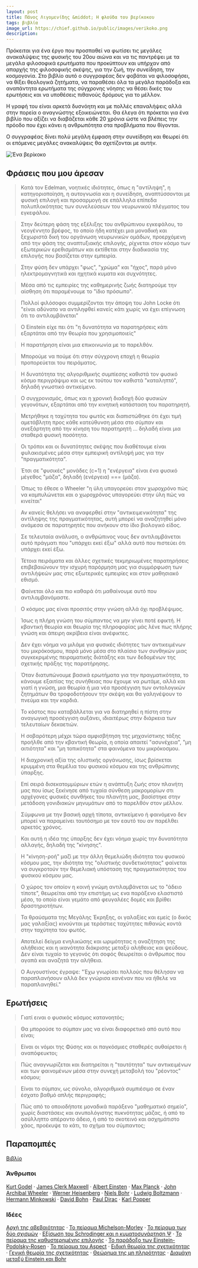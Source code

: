 ```yaml
---
layout: post
title: Πάνος Λιγομενίδης &middot; Η φλούδα του βερίκοκου
tags: βιβλία
image_url: https://chief.github.io/public/images/verikoko.png
description:
---
```


Πρόκειται για ένα έργο που προσπαθεί να φωτίσει τις μεγάλες
ανακαλύψεις της φυσικής του 20ου αιώνα και να τις παντρέψει με τα
μεγάλα φιλοσοφικά ερωτήματα που προκύπτουν και υπήρχαν από απαρχής της
φιλοσοφικής σκέψης, για την ζωή, την συνείδηση, την κοσμογονία. Στο
βιβλίο αυτό ο συγγραφέας δεν φοβάται να φιλοσοφήσει, να θίξει θεολογικά
ζητήματα, να παραθέσει όλα τα μεγάλα παράδοξα και αναπάντητα ερωτήματα
της σύγχρονης νόησης να θέσει δικές του ερωτήσεις και να υποθέσεις πιθανούς
δρόμους για το μέλλον.

<!--more-->

Η γραφή του είναι αρκετά δυσνόητη και με πολλές επαναλήψεις αλλά στην
πορεία ο αναγνώστης εξοικειώνεται. Θα έλεγα ότι
πρόκεται για ένα βιβλίο που αξίζει να διαβάζεται κάθε 20 χρόνια ώστε
να βλέπεις την πρόοδο που έχει κάνει η ανθρωπότητα στα προβλήματα που
θίγονται.

Ο συγγραφέας δίνει πολύ μεγάλη έμφαση στην συνείδηση και θεωρεί ότι οι
επόμενες μεγάλες ανακαλύψεις θα σχετίζονται με αυτήν.

![Ένα βερίκοκο](https://chief.github.io/public/images/verikoko.png)


## Φράσεις που μου άρεσαν

> Κατά τον Edelman, νοητικές ιδιότητες, όπως η "αντίληψη", η
> κατηγοριοποίηση, η αυτογνωσία και η συνείδηση, αναπτύσσονται με
> φυσική επιλογή και προσαρμογή σε επάλληλα επίπεδα πολυπλοκότητας των
> συνελεύσεων του νευρωνικού πλέγματος του εγκεφάλου.

> Στην δεύτερη φάση της εξέλιξης του ανθρώπινου εγκεφάλου, το
> νεογέννητο βρέφος, το οποίο ήδη κατέχει μια μοναδική και ξεχωριστά
> δική του οργάνωση νευρωνικών ομάδων, προερχόμενη από την φάση της
> αναπτυξιακής επιλογής, ρίχνεται στον κόσμο των εξωτερικών
> ερεθισμάτων και εκτίθεται στην διαδικασία της επιλογής που βασίζεται
> στην εμπειρία.

> Στην φύση δεν υπάρχει "φως", "χρώμα" και "ήχος", παρά μόνο
> ηλεκτρομαγνητικά και ηχητικά κυματα και συχνότητες.

> Μέσα από τις εμπειρίες της καθημερινής ζωής διατηρούμε την αίσθηση
> ότι παραμένουμε το "ίδιο πρόσωπο".

> Πολλοί φιλόσοφοι συμμερίζονται την άποψη του John Locke ότι "είναι
> αδύνατο να αντιληφθεί κανείς κάτι χωρίς να έχει επίγνωση ότι το
> αντιλαμβάνεται"

> O Einstein είχε πει ότι "η δυνατότητα να παρατηρήσεις κάτι εξαρτάται
> από την θεωρία που χρησιμοποιείς"

> Η παρατήρηση είναι μια επικοινωνία με το παρελθόν.

> Μπορούμε να πούμε ότι στην σύγχρονη εποχή η θεωρία προπορεύεται του
> πειράματος.

> Η δυνατότητα της αλγοριθμικής συμπίεσης καθιστά τον φυσικό κόσμο
> περιγράψιμο και ως εκ τούτου τον καθιστά "καταληπτό", δηλαδή
> γνωστικό αντικείμενο.

> Ο συγχρονισμός, όπως και η χρονική διαδοχή δύο φυσικών γεγονότων,
> εξαρτάται από την κινητική κατάσταση του παρατηρητή.

> Μετρήθηκε η ταχύτητα του φωτός και διαπιστώθηκε ότι έχει τιμή
> αμετάβλητη προς κάθε κατεύθυνση μέσα στο σύμπαν και ανεξάρτητη από
> την κίνηση του παρατηρητή ... δηλαδή είναι μια σταθερά φυσική ποσότητα.

> Οι τρόποι και οι δυνατότητες σκέψης που διαθέτουμε είναι
> φυλακισμένες μέσα στην εμπειρική αντίληψή μας για την "πραγματικότητα".

> Έτσι σε "φυσικές" μονάδες (c=1) η "ενέργεια" είναι ένα φυσικό
> μέγεθος "μάζα", δηλαδή (ενέργεια) === (μάζα).

> Όπως το έθεσε ο Wheeler "η ύλη υπαγορεύει στον χωροχρόνο πώς να
> καμπυλώνεται και ο χωροχρόνος υπαγορεύει στην ύλη πώς να κινείται"

> Αν κανείς θελήσει να αναφερθεί στην "αντικειμενικότητα" της
> αντίληψης της πραγματικότητας, αυτή μπορεί να αναζητηθεί μόνο
> ανάμεσα σε παρατηρητές που ανήκουν στο ίδιο βιολογικό είδος.

> Σε τελευταία ανάλυση, ο ανθρώπινος νους δεν αντιλαμβάνεται αυτό
> πράγματι που "υπάρχει εκεί έξω" αλλά αυτό που πιστεύει ότι υπάρχει
> εκεί έξω.

> Τέτοια πειράματα και άλλες σχετικές τεκμηριωμένες παρατηρήσεις
> επιβεβαιώνουν την ισχυρή παρόρμηση μας για συμμόρφωση των αντιλήψεών
> μας στις εξωτερικές εμπειρίες και στον μαθησιακό εθισμό.

> Φαίνεται όλο και πιο καθαρά ότι μαθαίνουμε αυτό που
> αντιλαμβανόμαστε.

> Ο κόσμος μας είναι προσιτός στην γνώση αλλά όχι προβλέψιμος.

> Ίσως η πλήρη γνώση του σύμπαντος να μην γίνει ποτέ εφικτή. Η
> κβαντική θεωρία και θεωρία της πληροφορίας μάς λένε πως πλήρης γνώση
> και άπειρη ακρίβεια είναι ανέφικτες.

> Δεν έχει νόημα να μιλάμε για φυσικές ιδιότητες των αντικειμένων του
> μικρόκοσμου, παρά μόνο μέσα στο πλαίσιο των συνθηκών μιας
> συγκεκριμένης πειραματικής διάτάξης και των δεδομένων της σχετικής
> πράξης της παρατήρησης.

> Όταν διατυπώνουμε βασικά ερωτήματα για την πραγματικότητα, το
> κάνουμε εξαιτίας της συνήθειας που έχουμε να ρωτάμε, αλλά και γιατί
> η γνώση, μια θεωρία ή μια νέα προσέγγιση των οντολογικών ζητημάτων
> θα τροφοδοτήσουν την σκέψη και θα γαληνέψουν το πνεύμα και την καρδιά.

> Το κόστος που καταβάλλεται για να διατηρηθεί η πίστη στην αναγωγική
> προσέγγιση αυξάνει, ιδιαιτέρως στην διάρκεια των τελευταίων
> δεκαετιών.

> Η σοβαρότερη μέχρι τώρα αμφισβήτηση της μηχανίστικης τάξης προήλθε
> από την κβαντική θεωρία, η οποία απαιτεί "ασυνέχεια", "μη αιτιότητα"
> και "μη τοπικότητα" στα φαινόμενα του μικρόκοσμου.

> Η διαχρονική αξία της ολιστικής οργάνωσης, ίσως βρίσκεται κρυμμένη
> στα θεμέλια του φυσικού κόσμου και της ανθρώπινης ύπαρξης.

> Επί σειρά δισεκατομμύριων ετών η ανάπτυξη ζωής στον πλανήτη μας που
> ίσως ξεκίνησε από τυχαία σύνθεση μακρομορίων στι αρχέγονες φυσικές
> συνθήκες του πλανήτη μας, βασίστηκε στην μετάδοση γονιδιακών
> μηνυμάτων από το παρελθόν στον μέλλον.

> Σύμφωνα με την βασική αρχή τίποτα, αντικείμενο ή φαινόμενο δεν
> μπορεί να παραμείνει ταυτόσημο με τον εαυτό του αν παρέλθει αρκετός
> χρόνος.

> Και αυτή η ιδέα της ύπαρξης δεν έχει νόημα χωρίς την δυνατότητα
> αλλαγής, δηλαδή της "κίνησης".

> Η "κίνηση-ροή" μαζί με την άλλη θεμελιώδη ιδιότητα του φυσικού
> κόσμου μας, την ιδιότητα της "ολιστικής συνδετικότητας" φαίνεται να
> συγκροτούν την θεμελιακή υπόσταση της πραγματικότητας του φυσικού
> κόσμου μας.

> Ο χώρος τον οποίον η κοινή γνώμη αντιλαμβάνεται ως το "άδειο
> τίποτε", θεωρείται από την επιστήμη ως ενα παράξενο ελαστιστό μέσο,
> το οποίο είναι γεμάτο από φευγαλέες δομές και βρίθει δραστηριοτήτων.

> Τα θραύσματα της Μεγάλης Έκρηξης, οι γαλαξίες και εμείς (ο δικός μας
> γαλαξίας) κινούνται με τεράστιες ταχύτητες πιθανώς κοντά στην
> ταχύτητα του φωτός.

> Αποτελεί δείγμα ενηλικώσης και ωριμότητας η αναζήτηση της αλήθειας
> και η ικανότητα διάκρισης μεταξύ αλήθειας και ψεύδους. Δεν είναι
> τυχαίο το γεγονός ότι σοφός θεωρείται ο άνθρωπος που αγαπά και
> αναζητά την αλήθεια.

> Ο Αυγουστίνος έγραψε: "Έχω γνωρίσει πολλούς που θέλησαν να
> παραπλανήσουν αλλά δεν γνώρισα κανέναν που να ήθελε να παραπλανηθεί."

## Ερωτήσεις

> Γιατί ειναι ο φυσικός κόσμος κατανοητός;

> Θα μπορούσε το σύμπαν μας να είναι διαφορετικό από αυτό που είναι;

> Είναι οι νόμοι της Φύσης και οι παγκόσμιες σταθερές αυθαίρετοι ή αναπόφευκτοι;

> Πώς αναγνωρίζεται και διατηρείται η "ταυτότητα" των αντικειμένων και
> των φαινομένων μέσα στην συνεχή μεταβολή του "ρέοντος" κόσμου;

> Είναι το σύμπαν, ως σύνολο, αλγοριθμικά συμπιέσιμο σε έναν έσχατο
> βαθμό απλής περιγραφής;

> Πώς από το οποιοδήποτε μοναδικά παράξενο "μαθηματικό σημείο", χωρίς
> διαστάσεις και ανυπολόγιστης πυκνότητας μάζας, ή από το ασύλληπτο
> απέραντο άδειο, ή από το σκοτεινό και ασχημάτιστο χάος, προέκυψε το
> κάτι, το σχήμα του σύμπαντος;

## Παραπομπές

[Βιβλίο](https://www.politeianet.gr/books/9789604061457-ligomenidis-a-panos-ellinika-grammata-i-flouda-tou-berikokou-198582)

### Άνθρωποι

[Kurt Godel](https://en.wikipedia.org/wiki/Kurt_G%C3%B6del)
&middot;
[James Clerk Maxwell](https://en.wikipedia.org/wiki/James_Clerk_Maxwell)
&middot;
[Albert Einsten](https://en.wikipedia.org/wiki/Albert_Einstein)
&middot;
[Max Planck](https://en.wikipedia.org/wiki/Max_Planck)
&middot;
[John Archibal
Wheeler](https://en.wikipedia.org/wiki/John_Archibald_Wheeler)
&middot;
[Werner Heisenberg](https://en.wikipedia.org/wiki/Werner_Heisenberg)
&middot;
[Niels Bohr](https://en.wikipedia.org/wiki/Niels_Bohr)
&middot;
[Ludwig Boltzmann](https://en.wikipedia.org/wiki/Ludwig_Boltzmann)
&middot;
[Hermann Minkowski](https://en.wikipedia.org/wiki/Hermann_Minkowski)
&middot;
[David Bohn](https://en.wikipedia.org/wiki/David_Bohm)
&middot;
[Paul Dirac](https://en.wikipedia.org/wiki/Paul_Dirac)
&middot;
[Karl Popper](https://en.wikipedia.org/wiki/Karl_Popper)

### Ιδέες

[Αρχή της
αβεβαιότητας](https://el.wikipedia.org/wiki/%CE%91%CF%81%CF%87%CE%AE_%CF%84%CE%B7%CF%82_%CE%B1%CF%80%CF%81%CE%BF%CF%83%CE%B4%CE%B9%CE%BF%CF%81%CE%B9%CF%83%CF%84%CE%AF%CE%B1%CF%82)
&middot;
[Το πείραμα
Michelson-Morley](https://en.wikipedia.org/wiki/Michelson%E2%80%93Morley_experiment)
&middot;
[Το πείραμα των δύο σχισμών](https://el.wikipedia.org/wiki/%CE%A0%CE%B5%CE%AF%CF%81%CE%B1%CE%BC%CE%B1_%CF%84%CF%89%CE%BD_%CE%B4%CF%8D%CE%BF_%CF%83%CF%87%CE%B9%CF%83%CE%BC%CF%8E%CE%BD)
&middot;
[Εξίσωση του Schrodinger και η κυματοσυνάρτηση
Ψ](https://el.wikipedia.org/wiki/%CE%95%CE%BE%CE%AF%CF%83%CF%89%CF%83%CE%B7_%CE%A3%CF%81%CE%AD%CE%BD%CF%84%CE%B9%CE%BD%CE%B3%CE%BA%CE%B5%CF%81)
&middot;
[Το πείραμα της καθυστερημένης
επιλογής](https://www.youtube.com/watch?v=NpHMw7Jv28s)
&middot;
[To παράδοξο των Einstein-Podolsky-Rosen](https://en.wikipedia.org/wiki/EPR_paradox)
&middot;
[Το πείραμα του
Aspect](https://en.wikipedia.org/wiki/Aspect%27s_experiment)
&middot;
[Ειδική θεωρία της
σχετικότητας](https://el.wikipedia.org/wiki/%CE%95%CE%B9%CE%B4%CE%B9%CE%BA%CE%AE_%CF%83%CF%87%CE%B5%CF%84%CE%B9%CE%BA%CF%8C%CF%84%CE%B7%CF%84%CE%B1)
&middot;
[Γενική θεωρία της
σχετικότητας](https://el.wikipedia.org/wiki/%CE%93%CE%B5%CE%BD%CE%B9%CE%BA%CE%AE_%CE%B8%CE%B5%CF%89%CF%81%CE%AF%CE%B1_%CF%84%CE%B7%CF%82_%CF%83%CF%87%CE%B5%CF%84%CE%B9%CE%BA%CF%8C%CF%84%CE%B7%CF%84%CE%B1%CF%82)
&middot;
[Θεώρημα της μη
πληρότητας](https://el.wikipedia.org/wiki/%CE%98%CE%B5%CF%89%CF%81%CE%AE%CE%BC%CE%B1%CF%84%CE%B1_%CE%BC%CE%B7_%CF%80%CE%BB%CE%B7%CF%81%CF%8C%CF%84%CE%B7%CF%84%CE%B1%CF%82_%CF%84%CE%BF%CF%85_%CE%93%CE%BA%CE%AD%CE%BD%CF%84%CE%B5%CE%BB)
&middot;
[Διαμάχη μεταξύ Einstein και
Bohr](https://en.wikipedia.org/wiki/Bohr%E2%80%93Einstein_debates)
